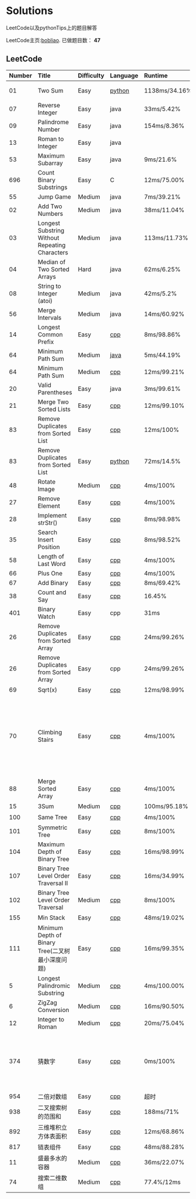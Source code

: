 # Solutions

LeetCode以及pythonTips上的题目解答

LeetCode主页:[bobliao](https://leetcode-cn.com/u/bobliao).
已做题目数： **47**

## LeetCode

|Number|Title|Difficulty|Language|Runtime|Mind|
|:--|:--|:--|:--|:--|:--|
|01|Two Sum|Easy|[python](https://github.com/foreverlms/solutions/blob/master/python/leetcode01.py)|1138ms/34.16%|列表转字典，哈希表|
|07|Reverse Integer|Easy|java|33ms/5.42%||
|09|Palindrome Number|Easy|java|154ms/8.36%||
|13|Roman to Integer|Easy|java||
|53|Maximum Subarray|Easy|java|9ms/21.6%||
|696|Count Binary Substrings|Easy|C|12ms/75.00%||
|55|Jump Game|Medium|java|7ms/39.21%||
|02|Add Two Numbers|Medium|java|38ms/11.04%||
|03|Longest Substring Without Repeating Characters|Medium|java|113ms/11.73%||
|04|Median of Two Sorted Arrays|Hard|java|62ms/6.25%||
|08|String to Integer (atoi)|Medium|java|42ms/5.2%||
|56|Merge Intervals|Medium|java|14ms/60.92%||
|14|Longest Common Prefix|Easy|[cpp](https://github.com/foreverlms/solutions/blob/master/cpp/src/leetcode/leetcode14.cpp)|8ms/98.86%||
|64|Minimum Path Sum|Medium|[java](https://github.com/foreverlms/solutions/blob/master/java/src/com/bob/Solution.java)|5ms/44.19%|动态规划|
|64|Minimum Path Sum|Medium|[cpp](https://github.com/foreverlms/solutions/blob/master/cpp/src/leetcode/leetcode64.cpp)|12ms/99.21%||
|20|Valid Parentheses|Easy|java|3ms/99.61%||
|21|Merge Two Sorted Lists|Easy|[cpp](https://github.com/foreverlms/solutions/blob/master/cpp/src/leetcode/leetcode21.cpp)|12ms/99.10%||
|83|Remove Duplicates from Sorted List|Easy|[cpp](https://github.com/foreverlms/solutions/blob/master/cpp/src/leetcode/leetcode83.cpp)|12ms/100%||
|83|Remove Duplicates from Sorted List|Easy|[python](https://github.com/foreverlms/solutions/blob/master/python/leetcode83.py)|72ms/14.5%||
|48|Rotate Image|Medium|[cpp](https://github.com/foreverlms/solutions/blob/master/cpp/src/leetcode/leetcode48.cpp)|4ms/100%||
|27|Remove Element|Easy|[cpp](https://github.com/foreverlms/solutions/blob/master/cpp/src/leetcode/leetcode21.cpp)|4ms/100%||
|28|Implement strStr()|Easy|[cpp](https://github.com/foreverlms/solutions/blob/master/cpp/src/leetcode/leetcode28.cpp)|8ms/98.98%||
|35|Search Insert Position|Easy|[cpp](https://github.com/foreverlms/solutions/blob/master/cpp/src/leetcode/leetcode35.cpp)|8ms/98.52%||
|58|Length of Last Word|Easy|[cpp](https://github.com/foreverlms/solutions/blob/master/cpp/src/leetcode/leetcod58.cpp)|4ms/100%||
|66|Plus One|Easy|[cpp](https://github.com/foreverlms/solutions/blob/master/cpp/src/leetcode/leetcode66.cpp)|4ms/100%||
|67|Add Binary|Easy|[cpp](https://github.com/foreverlms/solutions/blob/master/cpp/src/leetcode/leetcode67.cpp)|8ms/69.42%||
|38|Count and Say|Easy|[cpp](https://github.com/foreverlms/solutions/blob/master/cpp/src/leetcode/leetcode38.cpp)|16.45%||
|401|Binary Watch|Easy|cpp|31ms||
|26|Remove Duplicates from Sorted Array|Easy|[cpp](https://github.com/foreverlms/solutions/blob/master/cpp/src/leetcode/leetcode26.cpp)|24ms/99.26%||
|26|Remove Duplicates from Sorted Array|Easy|cpp|24ms/99.26%||
|69|Sqrt(x)|Easy|[cpp](https://github.com/foreverlms/solutions/blob/master/cpp/src/leetcode/leetcode69.cpp)|12ms/98.99%|牛顿迭代法|
|70|Climbing Stairs|Easy|[cpp](https://github.com/foreverlms/solutions/blob/master/cpp/src/leetcode/leetcode70.cpp)|4ms/100%|类似于斐波那契数列，当前台阶需要的步数等于前两阶和前一阶的步数之和。`f(n) = f(n-1) + f(n-2)`|
|88|Merge Sorted Array|Easy|[cpp](https://github.com/foreverlms/solutions/blob/master/cpp/src/leetcode/leetcode88.cpp)|4ms/100%|见链接|
|15|3Sum|Medium|[cpp](https://github.com/foreverlms/solutions/blob/master/cpp/src/leetcode/leetcode15.cpp)|100ms/95.18%|见链接|
|100|Same Tree|Easy|[cpp](https://github.com/foreverlms/solutions/blob/master/cpp/src/leetcode/leetcode100.cpp)|4ms/100%|见链接|
|101|Symmetric Tree|Easy|[cpp](https://github.com/foreverlms/solutions/blob/master/cpp/src/leetcode/leetcode101.cpp)|8ms/100%|见链接|
|104|Maximum Depth of Binary Tree|Easy|[cpp](https://github.com/foreverlms/solutions/blob/master/cpp/src/leetcode/leetcode104.cpp)|16ms/98.99%|递归，有点类似DP？|
|107|Binary Tree Level Order Traversal II|Easy|[cpp](https://github.com/foreverlms/solutions/blob/master/cpp/src/leetcode/leetcode107.cpp)|16ms/34.99%|见链接|
|102|Binary Tree Level Order Traversal|Medium|[cpp](https://github.com/foreverlms/solutions/blob/master/cpp/src/leetcode/leetcode102.cpp)|8ms/100%|见链接|
|155|Min Stack|Easy|[cpp](https://github.com/foreverlms/solutions/blob/master/cpp/src/leetcode/leetcode155.cpp)|48ms/19.02%|见链接|
|111|Minimum Depth of Binary Tree(二叉树最小深度问题)|Easy|[cpp](https://github.com/foreverlms/solutions/blob/master/cpp/src/leetcode/leetcode111.cpp)|16ms/99.35%|见链接|
|5|Longest Palindromic Substring|Medium|[cpp](https://github.com/foreverlms/solutions/blob/master/cpp/src/leetcode/leetcode5.cpp)|4ms/100.00%|见链接|
|6|ZigZag Conversion|Medium|[cpp](https://github.com/foreverlms/solutions/blob/master/cpp/src/leetcode/leetcode6.cpp)|16ms/90.50%|见链接|
|12|Integer to Roman|Medium|[cpp](https://github.com/foreverlms/solutions/blob/master/cpp/src/leetcode/leetcode12.cpp)|20ms/75.04%|见链接|
|374|猜数字|Easy|[cpp](https://github.com/foreverlms/solutions/blob/master/cpp/src/leetcode/leetcode374.cpp)|0ms/100%|大疆笔试题以及刚做的一道leetcode，min+(max-min)/2|
|954|二倍对数组|Easy|[cpp](https://github.com/foreverlms/solutions/blob/master/cpp/src/leetcode/leetcode954.cpp)|超时|见链接|
|938|二叉搜索树的范围和|Easy|[cpp](https://github.com/foreverlms/solutions/blob/master/cpp/src/leetcode/leetcode938.cpp)|188ms/71%|见链接|
|892|三维堆积立方体表面积|Easy|[cpp](https://github.com/foreverlms/solutions/blob/master/cpp/src/leetcode/leetcode892.cpp)|12ms/68.86%|见链接|
|817|链表组件|Easy|[cpp](https://github.com/foreverlms/solutions/blob/master/cpp/src/leetcode/leetcode817.cpp)|48ms/88.28%|见链接|
|11|盛最多水的容器|Medium|[cpp](https://github.com/foreverlms/solutions/blob/master/cpp/src/leetcode/leetcode11.cpp)|36ms/22.07%|双指针|
|74|搜索二维数组|Medium|[cpp](https://github.com/foreverlms/solutions/blob/master/cpp/src/leetcode/leetcode74.cpp)|77.4%/12ms|见链接|
